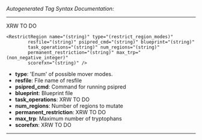 _Autogenerated Tag Syntax Documentation:_

---
XRW TO DO

```
<RestrictRegion name="(string)" type="(restrict_region_modes)"
        resfile="(string)" psipred_cmd="(string)" blueprint="(string)"
        task_operations="(string)" num_regions="(string)"
        permanent_restriction="(string)" max_trp="(non_negative_integer)"
        scorefxn="(string)" />
```

-   **type**: 'Enum' of possible mover modes.
-   **resfile**: File name of resfile
-   **psipred_cmd**: Command for running psipred
-   **blueprint**: Blueprint file
-   **task_operations**: XRW TO DO
-   **num_regions**: Number of regions to mutate
-   **permanent_restriction**: XRW TO DO
-   **max_trp**: Maximum number of tryptophans
-   **scorefxn**: XRW TO DO

---

